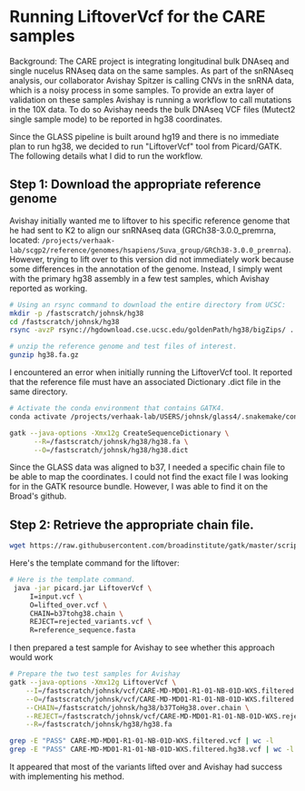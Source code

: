 # Running LiftoverVcf for the CARE samples

Background: The CARE project is integrating longitudinal bulk DNAseq and single nucelus RNAseq data on the same samples. As part of the snRNAseq analysis, our collaborator Avishay Spitzer is calling CNVs in the snRNA data, which is a noisy process in some samples. To provide an extra layer of validation on these samples Avishay is running a workflow to call mutations in the 10X data. To do so Avishay needs the bulk DNAseq VCF files (Mutect2 single sample mode) to be reported in hg38 coordinates.

Since the GLASS pipeline is built around hg19 and there is no immediate plan to run hg38, we decided to run "LiftoverVcf" tool from Picard/GATK. The following details what I did to run the workflow.

## Step 1: Download the appropriate reference genome

Avishay initially wanted me to liftover to his specific reference genome that he had sent to K2 to align our snRNAseq data (GRCh38-3.0.0_premrna, located: `/projects/verhaak-lab/scgp2/reference/genomes/hsapiens/Suva_group/GRCh38-3.0.0_premrna`). However, trying to lift over to this version did not immediately work because some differences in the annotation of the genome. Instead, I simply went with the primary hg38 assembly in a few test samples, which Avishay reported as working.

```sh
# Using an rsync command to download the entire directory from UCSC:
mkdir -p /fastscratch/johnsk/hg38
cd /fastscratch/johnsk/hg38
rsync -avzP rsync://hgdownload.cse.ucsc.edu/goldenPath/hg38/bigZips/ .

# unzip the reference genome and test files of interest.
gunzip hg38.fa.gz
```

I encountered an error when initially running the LiftoverVcf tool. It reported that the reference file must have an associated Dictionary .dict file in the same directory.

```sh
# Activate the conda environment that contains GATK4.
conda activate /projects/verhaak-lab/USERS/johnsk/glass4/.snakemake/conda/e8563520

gatk --java-options -Xmx12g CreateSequenceDictionary \
      --R=/fastscratch/johnsk/hg38/hg38.fa \
      --O=/fastscratch/johnsk/hg38/hg38.dict
```

Since the GLASS data was aligned to b37, I needed a specific chain file to be able to map the coordinates. I could not find the exact file I was looking for in the GATK resource bundle. However, I was able to find it on the Broad's github.

## Step 2: Retrieve the appropriate chain file.


```sh
wget https://raw.githubusercontent.com/broadinstitute/gatk/master/scripts/funcotator/data_sources/gnomAD/b37ToHg38.over.chain .
```

Here's the template command for the liftover:
```sh
# Here is the template command.
 java -jar picard.jar LiftoverVcf \
     I=input.vcf \
     O=lifted_over.vcf \
     CHAIN=b37tohg38.chain \
     REJECT=rejected_variants.vcf \
     R=reference_sequence.fasta
```

I then prepared a test sample for Avishay to see whether this approach would work

```sh
# Prepare the two test samples for Avishay
gatk --java-options -Xmx12g LiftoverVcf \
    --I=/fastscratch/johnsk/vcf/CARE-MD-MD01-R1-01-NB-01D-WXS.filtered.vcf \
    --O=/fastscratch/johnsk/vcf/CARE-MD-MD01-R1-01-NB-01D-WXS.filtered.hg38.vcf \
    --CHAIN=/fastscratch/johnsk/hg38/b37ToHg38.over.chain \
    --REJECT=/fastscratch/johnsk/vcf/CARE-MD-MD01-R1-01-NB-01D-WXS.rejected_variants.vcf \
    --R=/fastscratch/johnsk/hg38/hg38.fa

grep -E "PASS" CARE-MD-MD01-R1-01-NB-01D-WXS.filtered.vcf | wc -l
grep -E "PASS" CARE-MD-MD01-R1-01-NB-01D-WXS.filtered.hg38.vcf | wc -l
```

It appeared that most of the variants lifted over and Avishay had success with implementing his method.


